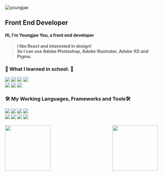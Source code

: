 ![youngjae](https://capsule-render.vercel.app/api?type=rect&color=gradient&text=%20%20%20You%20%20Youngjae%20%20%20&fontAlign=50&fontSize=50&textBg=true)

## Front End Developer

#### Hi, I'm Youngjae You, a front end developer

> **I like React and interested in design!** <br/>
> **So I can use Adobe Photoshop, Adobe Illustrator, Adobe XD and Pigma.**

### 🏫 What I learned in school. 🏫

<div>  
  <img src="https://img.shields.io/badge/C-A8B9CC?style=flat-square&logo=C&logoColor=white"/>
  <img src="https://img.shields.io/badge/C%23-239120?style=flat-square&logo=CSharp&logoColor=white"/>
  <img src="https://img.shields.io/badge/Java-007396?style=flat-square&logo=Java&logoColor=white"/>
  <img src="https://img.shields.io/badge/Python-3776AB?style=flat-square&logo=Python&logoColor=white"/>
</div>
<div>
  <img src="https://img.shields.io/badge/HTML-E34F26?style=flat-square&logo=html5&logoColor=white"/>
  <img src="https://img.shields.io/badge/CSS-1572B6?style=flat-square&logo=css3&logoColor=white"/>
  <img src="https://img.shields.io/badge/JavaScript-F7DF1E?style=flat-square&logo=JavaScript&logoColor=white"/>
</div>

### 🛠 My Working Languages, Frameworks and Tools🛠

<div>
  <img src="https://img.shields.io/badge/React-61DAFB?style=flat-square&logo=react&logoColor=white"/>
  <img src="https://img.shields.io/badge/SASS-CC6699?style=flat-square&logo=sass&logoColor=white"/>
  <img src="https://img.shields.io/badge/TypeScript-3178C6?style=flat-square&logo=TypeScript&logoColor=white"/>
  <img src="https://img.shields.io/badge/styled--components-DB7093?style=flat-square&logo=styled-components&logoColor=white"/>
</div>
<div>
  <img src="https://img.shields.io/badge/Adobe%20Photoshop-31A8FF?style=flat-square&logo=Adobe%20Photoshop&logoColor=white"/>
  <img src="https://img.shields.io/badge/Adobe%20Illustrator-FF9A00?style=flat-square&logo=Adobe%20Illustrator&logoColor=white"/>
  <img src="https://img.shields.io/badge/Figma-F24E1E?style=flat-square&logo=Figma&logoColor=white"/>
  <img src="https://img.shields.io/badge/Visual%20Studio%20Code-007ACC?style=flat-square&logo=Visual%20Studio%20Code&logoColor=white"/>
</div>

<br/>

<div style="display:flex; justify-content: space-between; width: 100%;">
  <a href="https://github.com/pdlma0904">
    <img height="150"  src="https://github-readme-stats.vercel.app/api?username=pdlma0904&show_icons=true"/>
  </a>
  <a href="https://github.com/pdlma0904">
    <img height="150" src="https://github-readme-stats.vercel.app/api/top-langs/?username=pdlma0904&layout=compact"/>
  </a>
</div>
